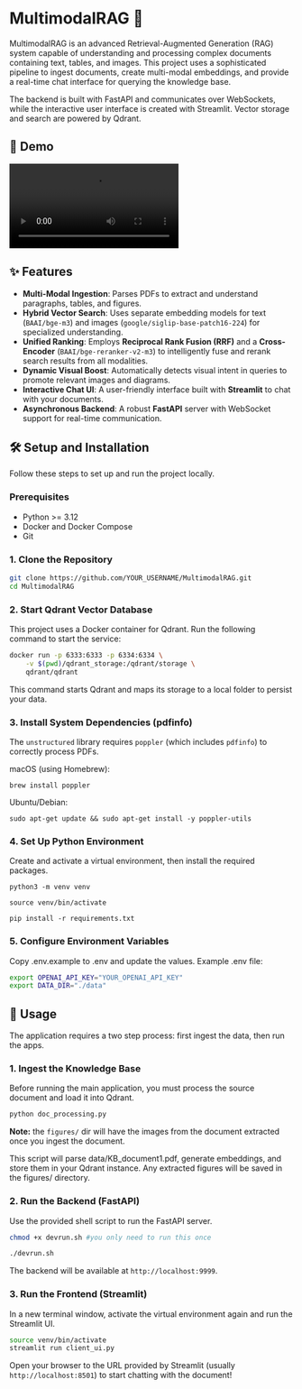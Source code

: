 # MultimodalRAG 🚀
MultimodalRAG is an advanced Retrieval-Augmented Generation (RAG) system capable of understanding and processing complex documents containing text, tables, and images. This project uses a sophisticated pipeline to ingest documents, create multi-modal embeddings, and provide a real-time chat interface for querying the knowledge base.

The backend is built with FastAPI and communicates over WebSockets, while the interactive user interface is created with Streamlit. Vector storage and search are powered by Qdrant.

## 🎥 Demo

![MultimodalRAG Demo](.assets/MultiModalRAG.mp4)

## ✨ Features
- **Multi-Modal Ingestion**: Parses PDFs to extract and understand paragraphs, tables, and figures.  
- **Hybrid Vector Search**: Uses separate embedding models for text (`BAAI/bge-m3`) and images (`google/siglip-base-patch16-224`) for specialized understanding.  
- **Unified Ranking**: Employs **Reciprocal Rank Fusion (RRF)** and a **Cross-Encoder** (`BAAI/bge-reranker-v2-m3`) to intelligently fuse and rerank search results from all modalities.  
- **Dynamic Visual Boost**: Automatically detects visual intent in queries to promote relevant images and diagrams.  
- **Interactive Chat UI**: A user-friendly interface built with **Streamlit** to chat with your documents.  
- **Asynchronous Backend**: A robust **FastAPI** server with WebSocket support for real-time communication.  


## 🛠️ Setup and Installation
Follow these steps to set up and run the project locally.

### Prerequisites
- Python >= 3.12
- Docker and Docker Compose
- Git

### 1. Clone the Repository
```bash
git clone https://github.com/YOUR_USERNAME/MultimodalRAG.git
cd MultimodalRAG
```

### 2. Start Qdrant Vector Database
This project uses a Docker container for Qdrant. Run the following command to start the service:

```bash
docker run -p 6333:6333 -p 6334:6334 \
    -v $(pwd)/qdrant_storage:/qdrant/storage \
    qdrant/qdrant
```

This command starts Qdrant and maps its storage to a local folder to persist your data.

### 3. Install System Dependencies (pdfinfo)
The `unstructured` library requires `poppler` (which includes `pdfinfo`) to correctly process PDFs.

macOS (using Homebrew):
```
brew install poppler
```

Ubuntu/Debian:
```
sudo apt-get update && sudo apt-get install -y poppler-utils
```

### 4. Set Up Python Environment
Create and activate a virtual environment, then install the required packages.

```
python3 -m venv venv

source venv/bin/activate

pip install -r requirements.txt
```

### 5. Configure Environment Variables
Copy .env.example to .env and update the values.
Example .env file:

```bash
export OPENAI_API_KEY="YOUR_OPENAI_API_KEY"
export DATA_DIR="./data"
```


## 🚀 Usage
The application requires a two step process: first ingest the data, then run the apps.

### 1. Ingest the Knowledge Base
Before running the main application, you must process the source document and load it into Qdrant.

```bash
python doc_processing.py
```
**Note:** the `figures/` dir will have the images from the document extracted once you ingest the document.

This script will parse data/KB_document1.pdf, generate embeddings, and store them in your Qdrant instance. Any extracted figures will be saved in the figures/ directory.

### 2. Run the Backend (FastAPI)
Use the provided shell script to run the FastAPI server.

```bash
chmod +x devrun.sh #you only need to run this once

./devrun.sh
```

The backend will be available at `http://localhost:9999`.

### 3. Run the Frontend (Streamlit)
In a new terminal window, activate the virtual environment again and run the Streamlit UI.

```bash
source venv/bin/activate
streamlit run client_ui.py
```

Open your browser to the URL provided by Streamlit (usually `http://localhost:8501`) to start chatting with the document!




